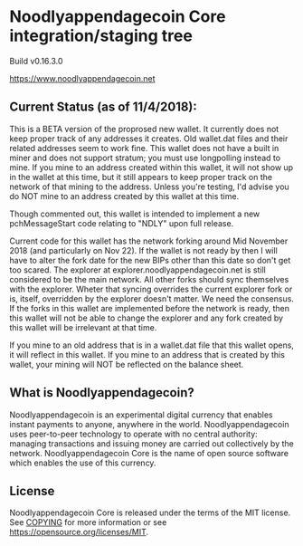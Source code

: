 Noodlyappendagecoin Core integration/staging tree
=====================================

Build v0.16.3.0

https://www.noodlyappendagecoin.net

Current Status (as of 11/4/2018):
---------------
This is a BETA version of the proprosed new wallet.  It currently does not keep proper track of any addresses it creates.  Old wallet.dat files and their related addresses seem to work fine.  This wallet does not have a built in miner and does not support stratum; you must use longpolling instead to mine.  If you mine to an address created within this wallet, it will not show up in the wallet at this time, but it still appears to keep proper track on the network of that mining to the address.  Unless you're testing, I'd advise you do NOT mine to an address created by this wallet at this time.

Though commented out, this wallet is intended to implement a new pchMessageStart code relating to "NDLY" upon full release.

Current code for this wallet has the network forking around Mid November 2018 (and particularly on Nov 22).  If the wallet is not ready by then I will have to alter the fork date for the new BIPs other than this date so don't get too scared.  The explorer at explorer.noodlyappendagecoin.net is still considered to be the main network.  All other forks should sync themselves with the explorer.  Wheter that syncing overrides the current explorer fork or is, itself, overridden by the explorer doesn't matter.  We need the consensus.  If the forks in this wallet are implemented before the network is ready, then this wallet will not be able to change the explorer and any fork created by this wallet will be irrelevant at that time.

If you mine to an old address that is in a wallet.dat file that this wallet opens, it will reflect in this wallet.  If you mine to an address that is created by this wallet, your mining will NOT be reflected on the balance sheet.



What is Noodlyappendagecoin?
----------------

Noodlyappendagecoin is an experimental digital currency that enables instant payments to
anyone, anywhere in the world. Noodlyappendagecoin uses peer-to-peer technology to operate
with no central authority: managing transactions and issuing money are carried
out collectively by the network. Noodlyappendagecoin Core is the name of open source
software which enables the use of this currency.


License
-------

Noodlyappendagecoin Core is released under the terms of the MIT license. See [COPYING](COPYING) for more
information or see https://opensource.org/licenses/MIT.





